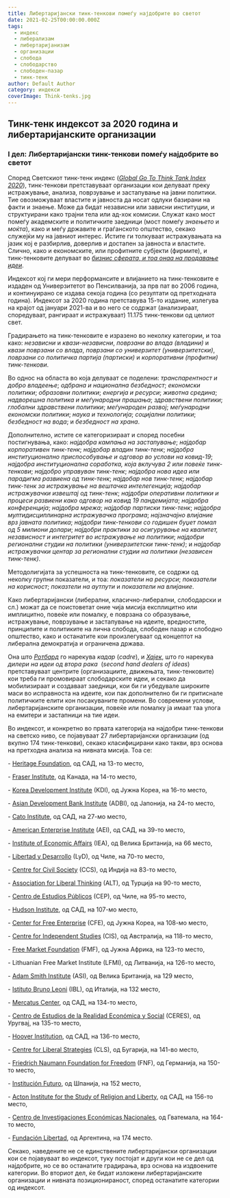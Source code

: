 ```yaml
---
title: Либертаријански тинк-тенкови помеѓу најдобрите во светот
date: 2021-02-25T00:00:00.000Z
tags:
  - индекс
  - либерализам
  - либертаријанизам
  - организации
  - слобода
  - слободарство
  - слободен-пазар
  - тинк-тенк
author: Default Author
category: индекси
coverImage: Think-tenks.jpg
---
```


## **Тинк-тенк индексот за 2020 година и либертаријанските организации**

### I дел: Либертаријански тинк-тенкови помеѓу најдобрите во светот

Според Светскиот тинк-тенк индекс ([_Global Go To Think Tank Index 2020_](https://repository.upenn.edu/cgi/viewcontent.cgi?article=1019&context=think_tanks&fbclid=IwAR2qxwDcYu4iNASWV0m9jFterBSbPAuctFVP-GS4fjsIZ8fZ5p5temOOs6Q)), тинк-тенкови претставуваат организации кои делуваат преку истражување, анализа, поврзување и застапување на јавни политики. Тие овозможуваат властите и јавноста да носат одлуки базирани на факти и знаење. Може да бидат независни или зависни институции, и структуирани како трајни тела или ад-хок комисии. Служат како мост помеѓу академските и политичките заедници (мост помеѓу _знаењето_ и _моќта_), како и меѓу државите и граѓанското општество, секако служејќи му на јавниот интерес. Истите ги толкуваат истражувањата на јазик кој е разбирлив, доверлив и достапен за јавноста и властите. Слично, како и економските, или профитните субјекти (фирмите), и тинк-тенковите делуваат во [_бизнис сферата, и тоа онаа на продавање идеи_](https://thebestschools.org/features/most-influential-think-tanks/). 

Индексот кој ги мери перформансите и влијанието на тинк-тенковите е издаден од Универзитетот во Пенсилванија, за прв пат во 2006 година, и континуирано се издава секоја година (со резултати од претходната година). Индексот за 2020 година претставува 15-то издание, излегува на крајот од јануари 2021-ва и во него се содржат (анализираат, споредуваат, рангираат и истражуваат) 11.175 тинк-тенкови од целиот свет. 

Градирањето на тинк-тенковите е изразено во неколку категории, и тоа како: _независни_ и _квази-независни_, _поврзани во влада (владини)_ и _квази поврзани со влада_, _поврзани со универзитет (универзитетски)_, _поврзани со политичка партија (партиски)_ и _корпоративни (профитни) тинк-тенкови_. 

Во однос на областа во која делуваат се поделени: _транспарентност и добро владеење_; _одбрана и национална безбедност_; _економски политики_; _образовни политики_; _енергија и ресурси_; _животна средина_; _надворешна политика и меѓународни прашања_; _здравствени политики_; _глобални здравствени политики_; _меѓународен развој_; _меѓународни економски политики_; _наука и технологија_; _социјални политики_; _безбедност на вода_; и _безбедност на храна_. 

Дополнително, истите се категоризираат и според посебни постигнувања, како: _најдобра кампања на застапување_; _најдобар корпоративен тинк-тенк_; _најдобар владин тинк-тенк_; _најдобра институционално приспособување и одговор во услови на ковид-19_; _најдобра институционална соработка, која вклучува 2 или повеќе тинк-тенкови_; _најдобро управуван тинк-тенк_; _најдобра нова идеа или парадигма развиена од тинк-тенк_; _најдобар нов тинк-тенк_; _најдобар тинк-тенк за истражување на вештачка интелегенција_; _најдобар истражувачки извештај од тинк-тенк_; _најдобри оперативни политики и процеси развиени како одговор на ковид 19 пандемијата_; _најдобра конференција_; _најдобра мрежа_; _најдобар партиски тинк-тенк_; _најдобра мултидисциплинарна истражувачка програма_; _најзначајно влијание врз јавната политика_; _најдобри тинк-тенкови со годишен буџет помал од 5 милиони долари_; _најдобри практики за осигурување на квалитет, независност и интегритет во истражување на политики_; _најдобри регионални студии на политики (универзитетски тинк-тенк)_; и _најдобар истражувачки центар за регионални студии на политики (независен тинк-тенк)_.

Методолигијата за успешноста на тинк-тенковите, се содржи од неколку групни показатели, и тоа: _показатели на ресурси_; _показатели на корисност_; _показтели на аутпути_ и _показатели на влијание_.

Како либертаријански (либерални, класично-либерални, слободарски и сл.) можат да се поистоветат оние чија мисија експлицитно или имплицитно, повеќе или помалку, е поврзана со образување, истражување, поврзување и застапување на идеите, вредностите, принципите и политиките на лична слобода, слободен пазар и слободно општество, како и останатите кои произлегуваат од концептот на либерална демократија и ограничена држава. 

Она што [_Ротбард_](https://mises.org/library/strategies-libertarian-victory) го нарекува _кадар_ (_cadre_), и [_Хајек_](https://mises.org/library/intellectuals-and-socialism-0), што го нарекува _дилери на идеи од втора рака_  (_second hand dealers of ideas_) претставуваат центрите (организациите, движењата, тинк-тенковите) кои треба ги промовираат слободарските идеи, и секако да мобилизираат и создаваат заедници, кои би ги убедувале широките маси во исправноста на идеите, кои пак дополнително би ги притиснале политичките елити кон посакуваните промени. Во современи услови, либертаријанските организации, повеќе или помалку ја имаат таа улога на емитери и застапници на тие идеи.

Во индексот, и конкретно во првата категорија на најдобри тинк-тенкови на светско ниво, се појавуваат 27 либертаријански организации (од вкупно 174 тинк-тенкови), секако класифицирани како такви, врз основа на претходна анализа на нивната мисија. Тоа се:

\- [Heritage Foundation](https://www.heritage.org/about-heritage/mission), од САД, на 13-то место,

\- [Fraser Institute](https://www.fraserinstitute.org/), од Канада, на 14-то место,

\- [Korea Development Institute](https://www.kdi.re.kr/kdi_eng/about/ad_vision.jsp) (KDI), од Јужна Кореа, на 16-то место,

\- [Asian Development Bank Institute](https://www.adb.org/adbi/main) (ADBI), од Јапонија, на 24-то место,

\- [Cato Institute](https://www.cato.org/), од САД, на 27-мо место,

\- [American Enterprise Institute](https://www.aei.org/) (AEI), од САД, на 39-то место,

\- [Institute of Economic Affairs](https://iea.org.uk/) (IEA), од Велика Британија, на 66 место, 

\- [Libertad y Desarrollo](https://lyd.org/) (LyD), од Чиле, на 70-то место,

\- [Centre for Civil Society](https://ccs.in/aboutus) (CCS), од Индија на 83-то место,

\- [Association for Liberal Thinking](http://www.liberal.org.tr/engindex.php) (ALT), од Турција на 90-то место,

\- [Centro de Estudios Públicos](https://www.cepchile.cl/) (CEP), од Чиле, на 95-то место,

\- [Hudson Institute](https://www.hudson.org/about), од САД, на 107-мо место,

\- [Center for Free Enterprise](https://www.cfe.org/eng/about_cfe.php) (CFE), од Јужна Кореа, на 108-мо место,

\- [Centre for Independent Studies](https://www.cis.org.au/) (CIS), од Австралија, на 118-то место,

\- [Free Market Foundation](https://www.freemarketfoundation.com/) (FMF), од Јужна Африка, на 123-то место, 

\- Lithuanian Free Market Institute (LFMI), од Литванија, на 126-то место,

\- [Adam Smith Institute](https://www.adamsmith.org/) (ASI), од Велика Британија, на 129 место, 

\- [Istituto Bruno Leoni](http://www.brunoleoni.it/) (IBL), од Италија, на 132 место,

\- [Mercatus Center](https://www.mercatus.org/about), од САД, на 134-то место,

\- [Centro de Estudios de la Realidad Económica y Social](https://ceres-uy.org/en/inicio-english/) (CERES), од Уругвај, на 135-то место,

\- [Hoover Institution](https://www.hoover.org/), од САД, на 136-то место,

\- [Centre for Liberal Strategies](http://www.cls-sofia.org/en/) (CLS), од Бугарија, на 141-во место,

\- [Friedrich Naumann Foundation for Freedom](https://www.freiheit.org/consent?dest=%2F) (FNF), од Германија, на 150-то место,

\- [Institución Futuro](https://ifuturo.org/), од Шпанија, на 152 место,

\- [Acton Institute for the Study of Religion and Liberty](https://www.acton.org/), од САД, на 156-то место,

\- [Centro de Investigaciones Económicas Nacionales](https://cien.org.gt/), од Гватемала, на 164-то место,

\- [Fundación Libertad](https://libertad.org.ar/web/), од Аргентина, на 174 место.

Секако, наведените не се единствените либертаријански организации кои се појавуваат во индексот, туку постојат и други кои не се дел од најдобрите, но се во останатите градирања, врз основа на издвоените категории. Во вториот дел, ќе бидат изложени либертаријанските организации и нивната позиционираност, според останатите категории од индексот.
